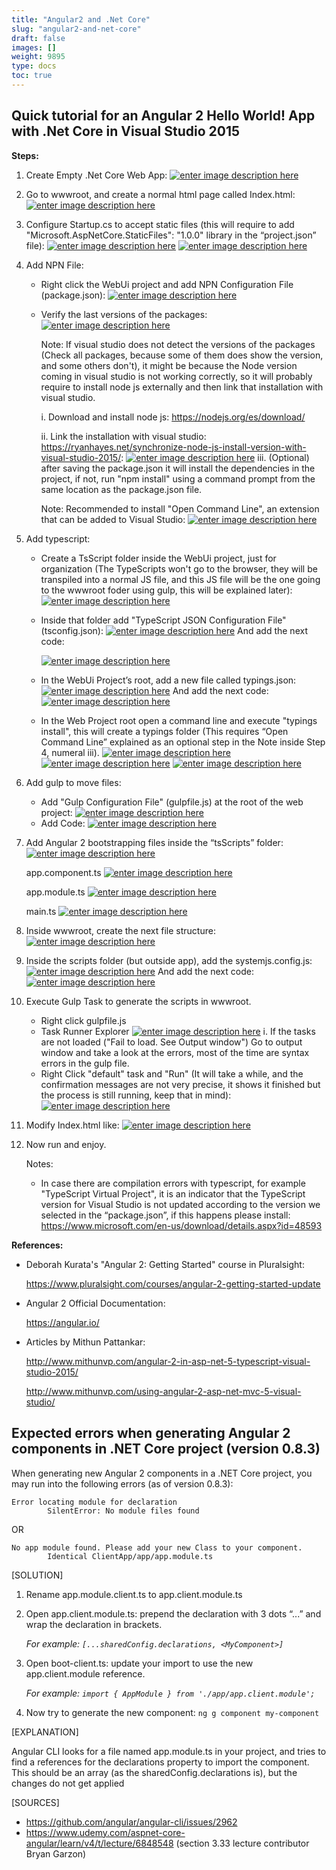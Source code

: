 ```yaml
---
title: "Angular2 and .Net Core"
slug: "angular2-and-net-core"
draft: false
images: []
weight: 9895
type: docs
toc: true
---
```


## Quick tutorial for an Angular 2 Hello World! App with .Net Core in Visual Studio 2015
**Steps:**
1. Create Empty .Net Core Web App:
[![enter image description here][1]][1]
2. Go to wwwroot, and create a normal html page called Index.html:
[![enter image description here][2]][2]
3. Configure Startup.cs to accept static files (this will require to add "Microsoft.AspNetCore.StaticFiles": "1.0.0" library in the “project.json” file):
[![enter image description here][3]][3]
[![enter image description here][4]][4]
4. Add NPN File:
    - Right click the WebUi project and add NPN Configuration File (package.json):
    [![enter image description here][5]][5]
    - Verify the last versions of the packages:
    [![enter image description here][6]][6]

        Note: If visual studio does not detect the versions of the packages (Check all packages, because some of them does show the version, and some others don't), it might be because the Node version coming in visual studio is not working correctly, so it will probably require to install node js externally and then link that installation with visual studio.

        i. Download and install node js: https://nodejs.org/es/download/

        ii. Link the installation with visual studio: https://ryanhayes.net/synchronize-node-js-install-version-with-visual-studio-2015/:
        [![enter image description here][7]][7]
        iii. (Optional) after saving the package.json it will install the dependencies in the project, if not, run "npm install" using a command prompt from the same location as the package.json file.

        Note: Recommended to install "Open Command Line", an extension that can be added to Visual Studio:
        [![enter image description here][8]][8]
5. Add typescript:
    - Create a TsScript folder inside the WebUi project, just for organization (The TypeScripts won't go to the browser, they will be transpiled into a normal JS file, and this JS file will be the one going to the wwwroot foder using gulp, this will be explained later):
    [![enter image description here][9]][9]
    - Inside that folder add "TypeScript JSON Configuration File" (tsconfig.json):
    [![enter image description here][10]][10]
    And add the next code:
    
        [![enter image description here][11]][11]
    - In the WebUi Project’s root, add a new file called typings.json:
    [![enter image description here][12]][12]
    And add the next code:
    [![enter image description here][13]][13]
    - In the Web Project root open a command line and execute "typings install", this will create a typings folder (This requires “Open Command Line” explained as an optional step in the Note inside Step 4, numeral iii).
    [![enter image description here][14]][14]
    [![enter image description here][15]][15]
    [![enter image description here][16]][16]
6. Add gulp to move files:
    - Add "Gulp Configuration File" (gulpfile.js) at the root of the web project:
    [![enter image description here][17]][17]
    - Add Code:
    [![enter image description here][18]][18]
7. Add Angular 2 bootstrapping files inside the “tsScripts” folder:
    [![enter image description here][19]][19]
    
    app.component.ts
    [![enter image description here][20]][20]

    app.module.ts
    [![enter image description here][21]][21]

    main.ts
[![enter image description here][22]][22]

8. Inside wwwroot, create the next file structure:
    [![enter image description here][23]][23]
9. Inside the scripts folder (but outside app), add the systemjs.config.js:
    [![enter image description here][24]][24]
    And add the next code:
    [![enter image description here][25]][25]

10. Execute Gulp Task to generate the scripts in wwwroot.
    - Right click gulpfile.js
    - Task Runner Explorer
    [![enter image description here][26]][26]
        i. If the tasks are not loaded ("Fail to load. See Output window") Go to output window and take a look at the errors, most of the time are syntax errors in the gulp file.
    - Right Click "default" task and "Run" (It will take a while, and the confirmation messages are not very precise, it shows it finished but the process is still running, keep that in mind):
    [![enter image description here][27]][27]
11. Modify Index.html like:
    [![enter image description here][28]][28]

12. Now run and enjoy.

    Notes:
    - In case there are compilation errors with typescript, for example "TypeScript Virtual Project", it is an indicator that the TypeScript version for Visual Studio is not updated according to the version we selected in the “package.json”, if this happens please install: https://www.microsoft.com/en-us/download/details.aspx?id=48593

**References:**
- Deborah Kurata's "Angular 2: Getting Started" course in Pluralsight:

    https://www.pluralsight.com/courses/angular-2-getting-started-update


- Angular 2 Official Documentation: 

    https://angular.io/


- Articles by Mithun Pattankar:

    http://www.mithunvp.com/angular-2-in-asp-net-5-typescript-visual-studio-2015/

    http://www.mithunvp.com/using-angular-2-asp-net-mvc-5-visual-studio/

  [1]: https://i.stack.imgur.com/68jtc.png
  [2]: https://i.stack.imgur.com/NSUEW.png
  [3]: https://i.stack.imgur.com/4AycC.png
  [4]: https://i.stack.imgur.com/xppBs.png
  [5]: https://i.stack.imgur.com/8GxRU.png
  [6]: https://i.stack.imgur.com/LZ6IK.png
  [7]: https://i.stack.imgur.com/ZgeTz.png
  [8]: https://i.stack.imgur.com/jWRu8.png
  [9]: https://i.stack.imgur.com/HYvED.png
  [10]: https://i.stack.imgur.com/OgRWE.png
  [11]: https://i.stack.imgur.com/DHDCh.png
  [12]: https://i.stack.imgur.com/n5Kmj.png
  [13]: https://i.stack.imgur.com/x4h7U.png
  [14]: https://i.stack.imgur.com/X5fmM.png
  [15]: https://i.stack.imgur.com/OLXiH.png
  [16]: https://i.stack.imgur.com/qerUw.png
  [17]: https://i.stack.imgur.com/zCBu2.png
  [18]: https://i.stack.imgur.com/W4b3z.png
  [19]: https://i.stack.imgur.com/IByD3.png
  [20]: https://i.stack.imgur.com/GOiju.png
  [21]: https://i.stack.imgur.com/QBfTG.png
  [22]: https://i.stack.imgur.com/Aq2Tz.png
  [23]: https://i.stack.imgur.com/7rWYv.png
  [24]: https://i.stack.imgur.com/lVkVh.png
  [25]: https://i.stack.imgur.com/8TX8V.png
  [26]: https://i.stack.imgur.com/mE8Rc.png
  [27]: https://i.stack.imgur.com/fcBes.png
  [28]: https://i.stack.imgur.com/FLOOY.png

## Expected errors when generating Angular 2 components in .NET Core project (version 0.8.3)
When generating new Angular 2 components in a .NET Core project, you may run into the following errors (as of version 0.8.3):

    Error locating module for declaration
            SilentError: No module files found

OR

    No app module found. Please add your new Class to your component. 
            Identical ClientApp/app/app.module.ts

[SOLUTION]

 1. Rename app.module.client.ts to app.client.module.ts
 2. Open app.client.module.ts: prepend the declaration with 3 dots “...” and wrap the declaration in brackets. 

    *For example: `[...sharedConfig.declarations, <MyComponent>]`*
 3. Open  boot-client.ts: update your import to use the new
    app.client.module reference. 

    *For example: `import { AppModule } from './app/app.client.module';`*

 4. Now try to generate the new component: `ng g component my-component`

[EXPLANATION]

Angular CLI looks for a file named app.module.ts in your project, and tries to find a references for the declarations property to import the component. This should be an array (as the sharedConfig.declarations is), but the changes do not get applied

[SOURCES]

 - https://github.com/angular/angular-cli/issues/2962
 - https://www.udemy.com/aspnet-core-angular/learn/v4/t/lecture/6848548 (section 3.33 lecture contributor Bryan Garzon)


